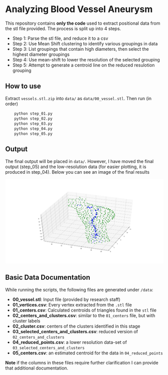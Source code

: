 # Analyzing Blood Vessel Aneurysm

This repository contains **only the code** used to extract positional data from the stl file provided.
The process is split up into 4 steps.

- Step 1: Parse the stl file, and reduce it to a csv
- Step 2: Use Mean Shift clustering to identify various groupings in data
- Step 3: List groupings that contain high diameters, then select the highest diameter groupings
- Step 4: Use mean-shift to lower the resolution of the selected grouping
- Step 5: Attempt to generate a centroid line on the reduced resulotion grouping

## How to use
Extract `vessels.stl.zip` into `data/` as `data/00_vessel.stl`.
Then run (in order)

```
    python step_01.py
    python step_02.py
    python step_03.py
    python step_04.py
    python step_05.py
```


## Output
The final output will be placed in `data/`. However, I have moved the final output (step_05) and the low-resolution data (for easier plotting, it is produced in step_04). Below you can see an image of the final results

![output](./Output-visualization.png)

## Basic Data Documentation

While running the scripts, the following files are generated under `/data`:

- **00_vessel.stl**: Input file (provided by research staff)    
- **01_vertices.csv**: Every vertex extracted from the `.stl` file
- **01_centers.csv**: Calculated centroids of triangles found in the `stl` file
- **02_centers_and_clusters.csv**: similar to the `01_centers` file, but with cluster labels
- **02_cluster.csv**: centers of the clusters identified in this stage
- **03_selected_centers_and_clusters.csv**: reduced version of `02_centers_and_clusters`
- **04_reduced_points.csv**: a lower resolution data-set of `03_selected_centers_and_clusters`
- **05_centers.csv**: an estimated centroid for the data in `04_reduced_points`

**Note** if the columns in these files require further clarification I can provide that additional documentation.
